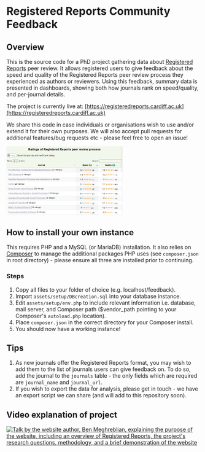 # Registered Reports Community Feedback
## Overview
This is the source code for a PhD project gathering data about [Registered Reports](https://cos.io/rr) peer review. It allows registered users to give feedback about the speed and quality of the Registered Reports peer review process they experienced as authors or reviewers. Using this feedback, summary data is presented in dashboards, showing both how journals rank on speed/quality, and per-journal details.

The project is currently live at: [https://registeredreports.cardiff.ac.uk](https://registeredreports.cardiff.ac.uk)

We share this code in case individuals or organisations wish to use and/or extend it for their own purposes. We will also accept pull requests for additional features/bug requests etc - please feel free to open an issue!

<img src="assets/images/dashboard.png" width="60%" height="60%" />

## How to install your own instance
This requires PHP and a MySQL (or MariaDB) installation. It also relies on [Composer](https://getcomposer.org) to manage the additional packages PHP uses (see `composer.json` in root directory) - please ensure all three are installed prior to continuing.

### Steps
1. Copy all files to your folder of choice (e.g. localhost/feedback).
2. Import `assets/setup/DBcreation.sql` into your database instance.
3. Edit `assets/setup/env.php` to include relevant information i.e. database, mail server, and Composer path ($vendor_path pointing to your Composer's `autoload.php` location).
4. Place `composer.json` in the correct directory for your Composer install.
5. You should now have a working instance!

## Tips
1. As new journals offer the Registered Reports format, you may wish to add them to the list of journals users can give feedback on. To do so, add the journal to the `journals` table - the only fields which are required are `journal_name` and `journal_url`.
2. If you wish to export the data for analysis, please get in touch - we have an export script we can share (and will add to this repository soon).

## Video explanation of project

[![Talk by the website author, Ben Meghreblian, explaining the purpose of the website, including an overview of Registered Reports, the project's research questions, methodology, and a brief demonstration of the website](https://img.youtube.com/vi/eLCsgTHn7lI/0.jpg)](https://www.youtube.com/watch?v=eLCsgTHn7lI)
